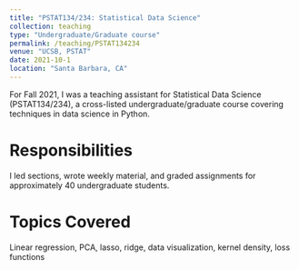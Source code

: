 ```yaml
---
title: "PSTAT134/234: Statistical Data Science"
collection: teaching
type: "Undergraduate/Graduate course"
permalink: /teaching/PSTAT134234
venue: "UCSB, PSTAT"
date: 2021-10-1
location: "Santa Barbara, CA"
---
```


For Fall 2021, I was a teaching assistant for Statistical Data Science (PSTAT134/234), a cross-listed undergraduate/graduate course covering techniques in data science in Python.

Responsibilities
======
I led sections, wrote weekly material, and graded assignments for approximately 40 undergraduate students.

Topics Covered
======
Linear regression, PCA, lasso, ridge, data visualization, kernel density, loss functions
